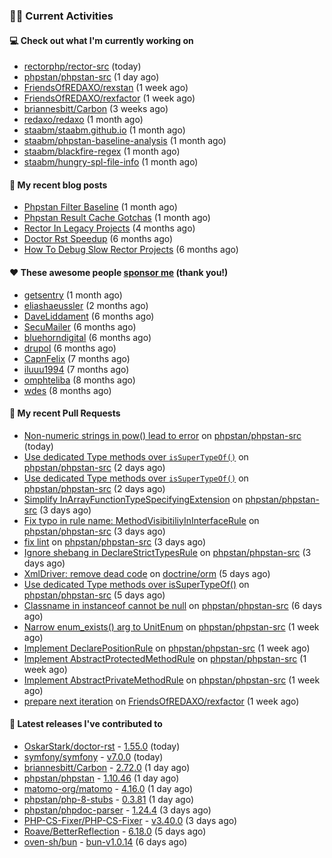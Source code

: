 ### 👨‍💻 Current Activities


#### 💻 Check out what I'm currently working on

- [rectorphp/rector-src](https://github.com/rectorphp/rector-src) (today)
- [phpstan/phpstan-src](https://github.com/phpstan/phpstan-src) (1 day ago)
- [FriendsOfREDAXO/rexstan](https://github.com/FriendsOfREDAXO/rexstan) (1 week ago)
- [FriendsOfREDAXO/rexfactor](https://github.com/FriendsOfREDAXO/rexfactor) (1 week ago)
- [briannesbitt/Carbon](https://github.com/briannesbitt/Carbon) (3 weeks ago)
- [redaxo/redaxo](https://github.com/redaxo/redaxo) (1 month ago)
- [staabm/staabm.github.io](https://github.com/staabm/staabm.github.io) (1 month ago)
- [staabm/phpstan-baseline-analysis](https://github.com/staabm/phpstan-baseline-analysis) (1 month ago)
- [staabm/blackfire-regex](https://github.com/staabm/blackfire-regex) (1 month ago)
- [staabm/hungry-spl-file-info](https://github.com/staabm/hungry-spl-file-info) (1 month ago)


#### 📜 My recent blog posts

- [Phpstan Filter Baseline](https://staabm.github.io/2023/10/30/phpstan-filter-baseline.html) (1 month ago)
- [Phpstan Result Cache Gotchas](https://staabm.github.io/2023/10/21/phpstan-result-cache-gotchas.html) (1 month ago)
- [Rector In Legacy Projects](https://staabm.github.io/2023/07/23/rector-in-legacy-projects.html) (4 months ago)
- [Doctor Rst Speedup](https://staabm.github.io/2023/05/18/doctor-rst-speedup.html) (6 months ago)
- [How To Debug Slow Rector Projects](https://staabm.github.io/2023/05/10/how-to-debug-slow-rector-projects.html) (6 months ago)


#### ❤️ These awesome people [sponsor me](https://github.com/sponsors/staabm) (thank you!)

- [getsentry](https://github.com/getsentry) (1 month ago)
- [eliashaeussler](https://github.com/eliashaeussler) (2 months ago)
- [DaveLiddament](https://github.com/DaveLiddament) (6 months ago)
- [SecuMailer](https://github.com/SecuMailer) (6 months ago)
- [bluehorndigital](https://github.com/bluehorndigital) (6 months ago)
- [drupol](https://github.com/drupol) (6 months ago)
- [CapnFelix](https://github.com/CapnFelix) (7 months ago)
- [iluuu1994](https://github.com/iluuu1994) (7 months ago)
- [omphteliba](https://github.com/omphteliba) (8 months ago)
- [wdes](https://github.com/wdes) (8 months ago)


#### 🔨 My recent Pull Requests

- [Non-numeric strings in pow() lead to error](https://github.com/phpstan/phpstan-src/pull/2796) on [phpstan/phpstan-src](https://github.com/phpstan/phpstan-src) (today)
- [Use dedicated Type methods over `isSuperTypeOf()`](https://github.com/phpstan/phpstan-src/pull/2788) on [phpstan/phpstan-src](https://github.com/phpstan/phpstan-src) (2 days ago)
- [Use dedicated Type methods over `isSuperTypeOf()`](https://github.com/phpstan/phpstan-src/pull/2787) on [phpstan/phpstan-src](https://github.com/phpstan/phpstan-src) (2 days ago)
- [Simplify InArrayFunctionTypeSpecifyingExtension](https://github.com/phpstan/phpstan-src/pull/2785) on [phpstan/phpstan-src](https://github.com/phpstan/phpstan-src) (3 days ago)
- [Fix typo in rule name: MethodVisibitiliyInInterfaceRule](https://github.com/phpstan/phpstan-src/pull/2781) on [phpstan/phpstan-src](https://github.com/phpstan/phpstan-src) (3 days ago)
- [fix lint](https://github.com/phpstan/phpstan-src/pull/2780) on [phpstan/phpstan-src](https://github.com/phpstan/phpstan-src) (3 days ago)
- [Ignore shebang in DeclareStrictTypesRule](https://github.com/phpstan/phpstan-src/pull/2779) on [phpstan/phpstan-src](https://github.com/phpstan/phpstan-src) (3 days ago)
- [XmlDriver: remove dead code](https://github.com/doctrine/orm/pull/11085) on [doctrine/orm](https://github.com/doctrine/orm) (5 days ago)
- [Use dedicated Type methods over isSuperTypeOf()](https://github.com/phpstan/phpstan-src/pull/2772) on [phpstan/phpstan-src](https://github.com/phpstan/phpstan-src) (5 days ago)
- [Classname in instanceof cannot be null](https://github.com/phpstan/phpstan-src/pull/2769) on [phpstan/phpstan-src](https://github.com/phpstan/phpstan-src) (6 days ago)
- [Narrow enum_exists() arg to UnitEnum](https://github.com/phpstan/phpstan-src/pull/2764) on [phpstan/phpstan-src](https://github.com/phpstan/phpstan-src) (1 week ago)
- [Implement DeclarePositionRule](https://github.com/phpstan/phpstan-src/pull/2759) on [phpstan/phpstan-src](https://github.com/phpstan/phpstan-src) (1 week ago)
- [Implement AbstractProtectedMethodRule](https://github.com/phpstan/phpstan-src/pull/2758) on [phpstan/phpstan-src](https://github.com/phpstan/phpstan-src) (1 week ago)
- [Implement AbstractPrivateMethodRule](https://github.com/phpstan/phpstan-src/pull/2756) on [phpstan/phpstan-src](https://github.com/phpstan/phpstan-src) (1 week ago)
- [prepare next iteration](https://github.com/FriendsOfREDAXO/rexfactor/pull/145) on [FriendsOfREDAXO/rexfactor](https://github.com/FriendsOfREDAXO/rexfactor) (1 week ago)


#### 🔭 Latest releases I've contributed to

- [OskarStark/doctor-rst](https://github.com/OskarStark/doctor-rst) - [1.55.0](https://github.com/OskarStark/doctor-rst/releases/tag/1.55.0) (today)
- [symfony/symfony](https://github.com/symfony/symfony) - [v7.0.0](https://github.com/symfony/symfony/releases/tag/v7.0.0) (today)
- [briannesbitt/Carbon](https://github.com/briannesbitt/Carbon) - [2.72.0](https://github.com/briannesbitt/Carbon/releases/tag/2.72.0) (1 day ago)
- [phpstan/phpstan](https://github.com/phpstan/phpstan) - [1.10.46](https://github.com/phpstan/phpstan/releases/tag/1.10.46) (1 day ago)
- [matomo-org/matomo](https://github.com/matomo-org/matomo) - [4.16.0](https://github.com/matomo-org/matomo/releases/tag/4.16.0) (1 day ago)
- [phpstan/php-8-stubs](https://github.com/phpstan/php-8-stubs) - [0.3.81](https://github.com/phpstan/php-8-stubs/releases/tag/0.3.81) (1 day ago)
- [phpstan/phpdoc-parser](https://github.com/phpstan/phpdoc-parser) - [1.24.4](https://github.com/phpstan/phpdoc-parser/releases/tag/1.24.4) (3 days ago)
- [PHP-CS-Fixer/PHP-CS-Fixer](https://github.com/PHP-CS-Fixer/PHP-CS-Fixer) - [v3.40.0](https://github.com/PHP-CS-Fixer/PHP-CS-Fixer/releases/tag/v3.40.0) (3 days ago)
- [Roave/BetterReflection](https://github.com/Roave/BetterReflection) - [6.18.0](https://github.com/Roave/BetterReflection/releases/tag/6.18.0) (5 days ago)
- [oven-sh/bun](https://github.com/oven-sh/bun) - [bun-v1.0.14](https://github.com/oven-sh/bun/releases/tag/bun-v1.0.14) (6 days ago)
